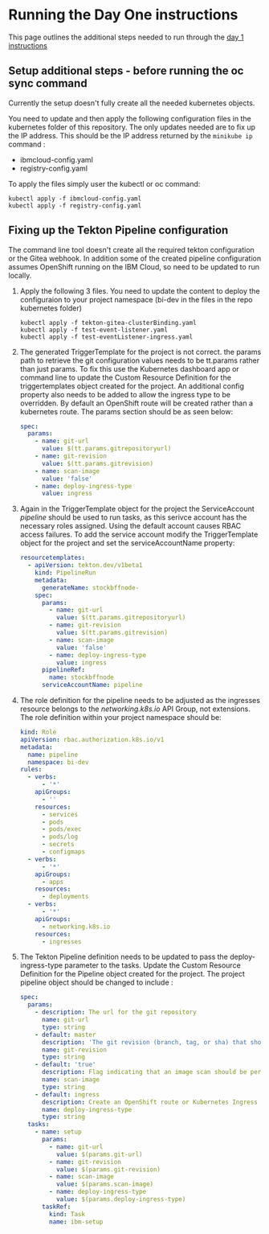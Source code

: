 # Running the Day One instructions

This page outlines the additional steps needed to run through the [day 1 instructions](https://cloudnativetoolkit.dev/getting-started-day-1/deploy-app)

## Setup additional steps - before running the oc sync command

Currently the setup doesn't fully create all the needed kubernetes objects.

You need to update and then apply the following configuration files in the kubernetes folder of this repository.  The only updates needed are to fix up the IP address.  This should be the IP address returned by the ```minikube ip``` command :

- ibmcloud-config.yaml
- registry-config.yaml

To apply the files simply user the kubectl or oc command:

```shell
kubectl apply -f ibmcloud-config.yaml
kubectl apply -f registry-config.yaml
```

## Fixing up the Tekton Pipeline configuration

The command line tool doesn't create all the required tekton configuration or the Gitea webhook.  In addition some of the created pipeline configuration assumes OpenShift running on the IBM Cloud, so need to be updated to run locally.

1. Apply the following 3 files.   You need to update the content to deploy the configuraion to your project namespace (bi-dev in the files in the repo kubernetes folder)

    ```shell
    kubectl apply -f tekton-gitea-clusterBinding.yaml
    kubectl apply -f test-event-listener.yaml
    kubectl apply -f test-eventListener-ingress.yaml
    ```
2. The generated TriggerTemplate for the project is not correct.  the params path to retrieve the git configuration values needs to be tt.params rather than just params.  To fix this use the Kubernetes dashboard app or command line to update the Custom Resource Definition for the triggertemplates object created for the project.  An additional config property also needs to be added to allow the ingress type to be overridden.  By default an OpenShift route will be created rather than a kubernetes route.  The params section should be as seen below:

    ```yaml
    spec:
      params:
        - name: git-url
          value: $(tt.params.gitrepositoryurl)
        - name: git-revision
          value: $(tt.params.gitrevision)
        - name: scan-image
          value: 'false'
        - name: deploy-ingress-type
          value: ingress
    ```

3. Again in the TriggerTemplate object for the project the ServiceAccount *pipeline* should be used to run tasks, as this serivce account has the necessary roles assigned.  Using the default account causes RBAC access failures.  To add the service account modify the TriggerTemplate object for the project and set the serviceAccountName property:

    ```yaml
    resourcetemplates:
      - apiVersion: tekton.dev/v1beta1
        kind: PipelineRun
        metadata:
          generateName: stockbffnode-
        spec:
          params:
            - name: git-url
              value: $(tt.params.gitrepositoryurl)
            - name: git-revision
              value: $(tt.params.gitrevision)
            - name: scan-image
              value: 'false'
            - name: deploy-ingress-type
              value: ingress
          pipelineRef:
            name: stockbffnode
          serviceAccountName: pipeline
    ```

4. The role definition for the pipeline needs to be adjusted as the ingresses resource belongs to the *networking.k8s.io* API Group, not extensions.  The role definition within your project namespace should be:

    ```yaml
    kind: Role
    apiVersion: rbac.authorization.k8s.io/v1
    metadata:
      name: pipeline
      namespace: bi-dev
    rules:
      - verbs:
          - '*'
        apiGroups:
          - ''
        resources:
          - services
          - pods
          - pods/exec
          - pods/log
          - secrets
          - configmaps
      - verbs:
          - '*'
        apiGroups:
          - apps
        resources:
          - deployments
      - verbs:
          - '*'
        apiGroups:
          - networking.k8s.io
        resources:
          - ingresses
    ```

5. The Tekton Pipeline definition needs to be updated to pass the deploy-ingress-type parameter to the tasks.  Update the Custom Resource Definition for the Pipeline object created for the project.  The project pipeline object should be changed to include :

    ```yaml
    spec:
      params:
        - description: The url for the git repository
          name: git-url
          type: string
        - default: master
          description: 'The git revision (branch, tag, or sha) that should be built'
          name: git-revision
          type: string
        - default: 'true'
          description: Flag indicating that an image scan should be performed
          name: scan-image
          type: string
        - default: ingress
          description: Create an OpenShift route or Kubernetes Ingress configuration
          name: deploy-ingress-type
          type: string
      tasks:
        - name: setup
          params:
            - name: git-url
              value: $(params.git-url)
            - name: git-revision
              value: $(params.git-revision)
            - name: scan-image
              value: $(params.scan-image)
            - name: deploy-ingress-type
              value: $(params.deploy-ingress-type)
          taskRef:
            kind: Task
            name: ibm-setup